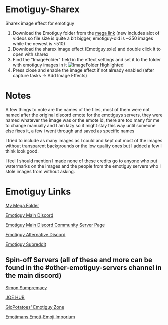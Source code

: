 # Emotiguy-Sharex
Sharex image effect for emotiguy

1. Download the Emotiguy folder from the [mega link](https://mega.nz/folder/ncQWyK6K#8tQ-FygmUxt_f3MVhNp4ZQ) (new includes alot of videos so file size is quite a bit bigger, emotiguy-old is ~350 images while the newest is ~510)
2. Download the sharex image effect (Emotiguy.sxie) and double click it to open with sharex
3. Find the "ImageFolder" field in the effect settings and set it to the folder with emotiguy images in it
    ![ImageFolder Highlighted](https://b.catgirlsare.sexy/RSzBm3AzhIPo.png)
4. Press close and enable the image effect if not already enabled (after capture tasks -> Add Image Effects)

# Notes
A few things to note are the names of the files, most of them were not named after the original discord emote for the emotiguys servers, they were named whatever the image was or the emote id, there are too many for me to change manually and I am lazy so it might stay this way until someone else fixes it, a few i went through and saved as specific names

I tried to include as many images as I could and kept out most of the images without transparent backgrounds or the low quality ones but I added a few I think look good.

I feel I should mention I made none of these credits go to anyone who put watermarks on the images and the people from the emotiguy servers who I stole images from without asking.

# Emotiguy Links
[My Mega Folder](https://mega.nz/folder/ncQWyK6K#8tQ-FygmUxt_f3MVhNp4ZQ)

[Emotiguy Main Discord](https://discord.gg/emotiguy)

[Emotiguy Main Discord Community Server Page](https://discord.com/servers/emotiguy-emotes-772459755633377310)

[Emotiguy Alternative Discord](https://discord.gg/XbfX6BFpY6)

[Emotiguy Subreddit](https://www.reddit.com/r/emotiguy)


## Spin-off Servers (all of these and more can be found in the #other-emotiguy-servers channel in the main discord)

[Simon Sumpremacy](https://discord.gg/MccbBUHUFE)

[JOE HUB](https://discord.gg/ZZVgB5qRze)

[GioPotatoes' Emotiguy Zone](https://discord.gg/azpr5BuSzs)

[Emotimans Emoti-Emoji Imporium](https://discord.gg/Ny9jbk8HFe)

